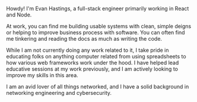 Howdy!
I'm Evan Hastings, a full-stack engineer primarily working in React and Node.

At work, you can find me building usable systems with clean, simple deigns or helping to improve business process with software.
You can often find me tinkering and reading the docs as much as writing the code.

While I am not currently doing any work related to it, I take pride in educating folks on anything computer related from using spreadsheets to how various web frameworks work under the hood.
I have helped lead educative sessions at my work previously, and I am actively looking to improve my skills in this area.

I am an avid lover of all things networked, and I have a solid background in networking engineering and cybersecurity.
